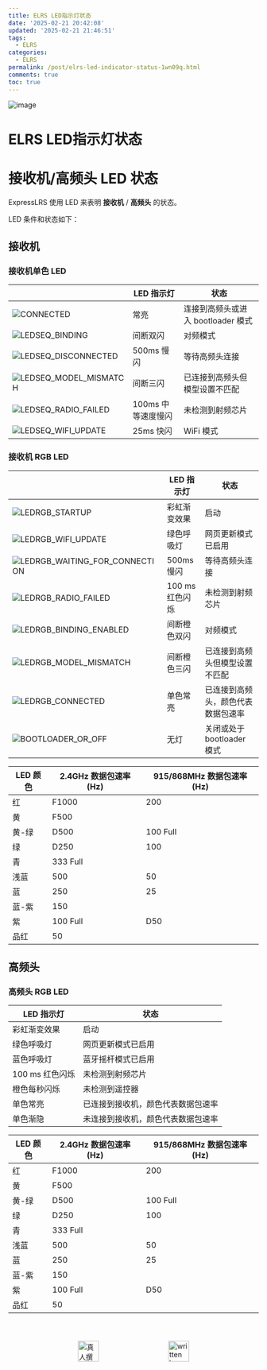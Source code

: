 ```yaml
---
title: ELRS LED指示灯状态
date: '2025-02-21 20:42:08'
updated: '2025-02-21 21:46:51'
tags:
  - ELRS
categories:
  - ELRS
permalink: /post/elrs-led-indicator-status-1wn09q.html
comments: true
toc: true
---
```


![image](https://ghproxy.licardo.vip/https://github.com/ExpressLRS/ExpressLRS-Hardware/raw/master/img/quick-start.png)

# ELRS LED指示灯状态

# 接收机/高频头 LED 状态

ExpressLRS 使用 LED 来表明 **接收机** / **高频头** 的状态。

 LED 条件和状态如下：

## 接收机

### 接收机单色 LED

||LED 指示灯|状态|
| ----------------------------------------------------------------------------------------------------------------------------------------------------------------------------| --------------------| ------------------------------------|
|​​​![CONNECTED](https://ghproxy.licardo.vip/https://github.com/ExpressLRS/Docs/raw/master/docs/assets/images/LED_ON.gif)​|常亮|连接到高频头或进入 bootloader 模式|
|​​​![LEDSEQ_BINDING](https://ghproxy.licardo.vip/https://github.com/ExpressLRS/Docs/raw/master/docs/assets/images/LEDSEQ_BINDING_10_10_10_100.gif)​|间断双闪|对频模式|
|​​​![LEDSEQ_DISCONNECTED](https://ghproxy.licardo.vip/https://github.com/ExpressLRS/Docs/raw/master/docs/assets/images/LEDSEQ_DISCONNECTED_50_50.gif)​|500ms 慢闪|等待高频头连接|
|​​​![LEDSEQ_MODEL_MISMATCH](https://ghproxy.licardo.vip/https://github.com/ExpressLRS/Docs/raw/master/docs/assets/images/LEDSEQ_MODEL_MISMATCH_10_10_10_10_10_100.gif)​|间断三闪|已连接到高频头但模型设置不匹配|
|​​​![LEDSEQ_RADIO_FAILED](https://ghproxy.licardo.vip/https://github.com/ExpressLRS/Docs/raw/master/docs/assets/images/LEDSEQ_RADIO_FAILED_20_100.gif)​|100ms 中等速度慢闪|未检测到射频芯片|
|​​​![LEDSEQ_WIFI_UPDATE](https://ghproxy.licardo.vip/https://github.com/ExpressLRS/Docs/raw/master/docs/assets/images/LEDSEQ_WIFI_UPDATE_2_3.gif)​|25ms 快闪|WiFi 模式|

### 接收机 RGB LED

||LED 指示灯|状态|
| --------------------------------------------------------------------------------------------------------------------------------------------------------------------| -----------------| ------------------------------------|
|​![LEDRGB_STARTUP](https://ghproxy.licardo.vip/https://github.com/ExpressLRS/Docs/raw/master/docs/assets/images/LEDSEQRGB_STARTUP.gif)​|彩虹渐变效果|启动|
|​![LEDRGB_WIFI_UPDATE](https://ghproxy.licardo.vip/https://github.com/ExpressLRS/Docs/raw/master/docs/assets/images/LEDSEQRGB_WIFI_UPDATE.gif)​|绿色呼吸灯|网页更新模式已启用|
|​![LEDRGB_WAITING_FOR_CONNECTION](https://ghproxy.licardo.vip/https://github.com/ExpressLRS/Docs/raw/master/docs/assets/images/LEDSEQRGB_WAITING_TO_CONNECT.gif)​|500ms 慢闪|等待高频头连接|
|​![LEDRGB_RADIO_FAILED](https://ghproxy.licardo.vip/https://github.com/ExpressLRS/Docs/raw/master/docs/assets/images/LEDSEQRGB_RADIO_FAILED.gif)​|100 ms 红色闪烁|未检测到射频芯片|
|​![LEDRGB_BINDING_ENABLED](https://ghproxy.licardo.vip/https://github.com/ExpressLRS/Docs/raw/master/docs/assets/images/LEDSEQRGB_BINDING.gif)​|间断橙色双闪|对频模式|
|​![LEDRGB_MODEL_MISMATCH](https://ghproxy.licardo.vip/https://github.com/ExpressLRS/Docs/raw/master/docs/assets/images/LEDSEQRGB_MODEL_MISMATCH.gif)​|间断橙色三闪|已连接到高频头但模型设置不匹配|
|​![LEDRGB_CONNECTED](https://ghproxy.licardo.vip/https://github.com/ExpressLRS/Docs/raw/master/docs/assets/images/LED_RGB_ON.png)​|单色常亮|已连接到高频头，颜色代表数据包速率|
|​![BOOTLOADER_OR_OFF](https://ghproxy.licardo.vip/https://github.com/ExpressLRS/Docs/raw/master/docs/assets/images/LED_RGB_OFF.png)​|无灯|关闭或处于 bootloader 模式|

|LED 颜色|2.4GHz 数据包速率 (Hz)|915/868MHz 数据包速率 (Hz)|
| ----------| ------------------------| ----------------------------|
|红|F1000|200|
|黄|F500||
|黄-绿|D500|100 Full|
|绿|D250|100|
|青|333 Full||
|浅蓝|500|50|
|蓝|250|25|
|蓝-紫|150||
|紫|100 Full|D50|
|品红|50||

## 高频头

### 高频头 RGB LED

|LED 指示灯|状态|
| -----------------| ------------------------------------|
|彩虹渐变效果|启动|
|绿色呼吸灯|网页更新模式已启用|
|蓝色呼吸灯|蓝牙摇杆模式已启用|
|100 ms 红色闪烁|未检测到射频芯片|
|橙色每秒闪烁|未检测到遥控器|
|单色常亮|已连接到接收机，颜色代表数据包速率|
|单色渐隐|未连接到接收机，颜色代表数据包速率|

|LED 颜色|2.4GHz 数据包速率 (Hz)|915/868MHz 数据包速率 (Hz)|
| ----------| ------------------------| ----------------------------|
|红|F1000|200|
|黄|F500||
|黄-绿|D500|100 Full|
|绿|D250|100|
|青|333 Full||
|浅蓝|500|50|
|蓝|250|25|
|蓝-紫|150||
|紫|100 Full|D50|
|品红|50||

<div>
<div style="display: flex;align-items: center;justify-content: space-evenly;padding-top: 40px;">
  <img src="https://ghproxy.licardo.vip/https://raw.githubusercontent.com/L1cardo/l1cardo.github.io/blog/themes/butterfly/source/img/notbyai_cn.png" alt="真人撰写" style="height: 42px;">
  <img src="https://ghproxy.licardo.vip/https://raw.githubusercontent.com/L1cardo/l1cardo.github.io/blog/themes/butterfly/source/img/notbyai_en.png" alt="written by human" style="height: 42px;">
</div>

‍
